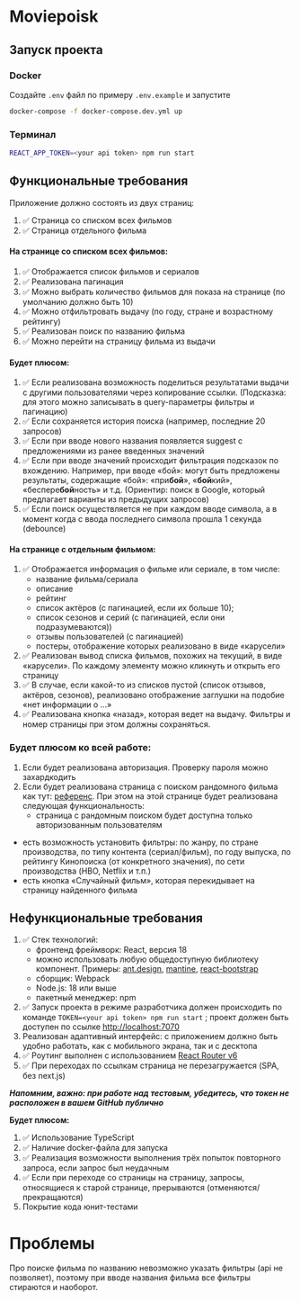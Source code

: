 # Moviepoisk

## Запуск проекта

### Docker

Создайте ```.env``` файл по примеру ```.env.example``` и запустите

```bash
docker-compose -f docker-compose.dev.yml up
```

### Терминал

```bash
REACT_APP_TOKEN=<your api token> npm run start
```

## Функциональные требования
Приложение должно состоять из двух страниц:
1. ✅ Страница со списком всех фильмов
2. ✅ Страница отдельного фильма
#### На странице со списком всех фильмов:
1. ✅ Отображается список фильмов и сериалов
2. ✅ Реализована пагинация
3. ✅ Можно выбрать количество фильмов для показа на странице (по умолчанию должно быть 10)
4. ✅ Можно отфильтровать выдачу (по году, стране и возрастному рейтингу)
5. ✅ Реализован поиск по названию фильма
6. ✅ Можно перейти на страницу фильма из выдачи
#### Будет плюсом:
1. ✅ Если реализована возможность поделиться результатами выдачи с другими пользователями через копирование ссылки. (Подсказка: для этого можно записывать в query-параметры фильтры и пагинацию)
2. ✅ Если сохраняется история поиска (например, последние 20 запросов)
3. ✅ Если при вводе нового названия появляется suggest с предложениями из ранее введенных значений
4. ✅ Если при вводе значений происходит фильтрация подсказок по вхождению.  Например, при вводе «бой»: могут быть предложены результаты, содержащие «бой»: «при**бой**», «**бой**кий», «беспере**бой**ность» и т.д. (Ориентир: поиск в Google, который предлагает варианты из предыдущих запросов)
5. ✅ Если поиск осуществляется не при каждом вводе символа, а в момент когда с ввода последнего символа прошла 1 секунда (debounce)
#### На странице с отдельным фильмом:
1. ✅ Отображается информация о фильме или сериале, в том числе:
    - название фильма/сериала
    - описание
    - рейтинг
    - список актёров (с пагинацией, если их больше 10);
	- список сезонов и серий (с пагинацией, если они подразумеваются))
	- отзывы пользователей (с пагинацией)
    - постеры, отображение которых реализовано в виде «карусели»
2. ✅ Реализован вывод списка фильмов, похожих на текущий, в виде «карусели». По каждому элементу можно кликнуть и открыть его страницу
3. ✅ В случае, если какой-то из списков пустой (список отзывов, актёров, сезонов), реализовано отображение заглушки на подобие «нет информации о ...»
4. ✅ Реализована кнопка «назад», которая ведет на выдачу. Фильтры и номер страницы при этом должны сохраняться.
### Будет плюсом ко всей работе:
1. Если будет реализована авторизация. Проверку пароля можно захардкодить
2. Если будет реализована страница c поиском рандомного фильма как тут: [референс](https://www.kinopoisk.ru/chance/). При этом на этой странице будет реализована следующая функциональность:
	- страница с рандомным поиском будет доступна только авторизованным пользователям
- есть возможность установить фильтры: по жанру, по стране производства, по типу контента (сериал/фильм), по году выпуска, по рейтингу Кинопоиска (от конкретного значения), по сети производства (HBO, Netflix и т.п.)
- есть кнопка «Случайный фильм», которая перекидывает на страницу найденного фильма

## Нефункциональные требования
1. ✅ Стек технологий:
    - фронтенд фреймворк: React, версия 18
    - можно использовать любую общедоступную библиотеку компонент. Примеры: [ant.design](https://ant.design/), [mantine](https://mantine.dev/), [react-bootstrap](https://react-bootstrap.github.io/)
    - сборщик: Webpack
    - Node.js: 18 или выше
    - пакетный менеджер: npm
1. ✅ Запуск проекта в режиме разработчика должен происходить по команде `TOKEN=<your api token> npm run start` ; проект должен быть доступен по ссылке [http://localhost:7070](http://localhost:7070)
2. Реализован адаптивный интерфейс: с приложением должно быть удобно работать, как с мобильного экрана, так и с десктопа
3. ✅ Роутинг выполнен с использованием [React Router v6](https://reactrouter.com/en/main)
4. ✅ При переходах по ссылкам страница не перезагружается (SPA, без next.js)

***Напомним, важно: при работе над тестовым, убедитесь, что токен не расположен в вашем GitHub публично***

**Будет плюсом:**
1. ✅ Использование TypeScript
2. ✅ Наличие docker-файла для запуска
3. ✅ Реализация возможности выполнения трёх попыток повторного запроса, если запрос был неудачным
4. ✅ Если при переходе со страницы на страницу, запросы, относящиеся к старой странице, прерываются (отменяются/прекращаются)
5. Покрытие кода юнит-тестами

# Проблемы

Про поиске фильма по названию невозможно указать фильтры (api не позволяет), 
поэтому при вводе названия фильма все фильтры стираются и наоборот.